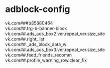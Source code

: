 # adblock-config
vk.com###b35680464  
vk.com##.trg-b-banner-block  
vk.com##.ads_ads_box2.ver.repeat_ver.size_site  
vk.com##.right_list  
vk.com##._ads_block_data_w  
vk.com##.ads_ads_box3.ver.repeat_ver.size_site  
vk.com##.feed_friends_recomm  
vk.com##.profile_warning_row.clear_fix
